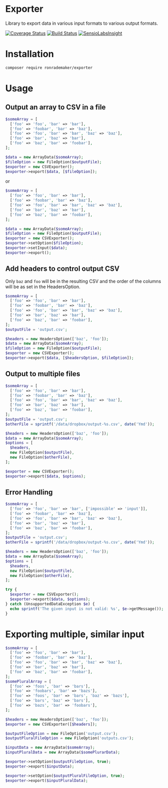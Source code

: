 # Exporter
Library to export data in various input formats to various output formats.

[![Coverage Status](https://coveralls.io/repos/RonRademaker/Exporter/badge.svg?branch=master&service=github)](https://coveralls.io/github/RonRademaker/Exporter?branch=master)
[![Build Status](https://travis-ci.org/RonRademaker/Exporter.svg?branch=master)](https://travis-ci.org/RonRademaker/Exporter)
[![SensioLabsInsight](https://insight.sensiolabs.com/projects/93e57612-46fc-402b-b339-f733dd284d10/mini.png)](https://insight.sensiolabs.com/projects/93e57612-46fc-402b-b339-f733dd284d10)

# Installation

``` bash
composer require ronrademaker/exporter
```

# Usage

## Output an array to CSV in a file

``` php
$someArray = [
  ['foo' => 'foo', 'bar' => 'bar'],
  ['foo' => 'foobar', 'bar' => 'baz'],
  ['foo' => 'foo', 'bar' => 'bar', 'baz' => 'baz'],
  ['foo' => 'bar', 'baz' => 'bar'],
  ['foo' => 'baz', 'bar' => 'foobar'],
];

$data = new ArrayData($someArray);
$fileOption = new FileOption($outputFile);
$exporter = new CSVExporter();
$exporter->export($data, [$fileOption]);
```

or

``` php
$someArray = [
  ['foo' => 'foo', 'bar' => 'bar'],
  ['foo' => 'foobar', 'bar' => 'baz'],
  ['foo' => 'foo', 'bar' => 'bar', 'baz' => 'baz'],
  ['foo' => 'bar', 'baz' => 'bar'],
  ['foo' => 'baz', 'bar' => 'foobar'],
];

$data = new ArrayData($someArray);
$fileOption = new FileOption($outputFile);
$exporter = new CSVExporter();
$exporter->setOption($fileOption);
$exporter->setInput($data);
$exporter->export();
```

## Add headers to control output CSV

Only ```baz``` and ```foo``` will be in the resulting CSV and the order of the columns will be as set in the HeadersOption.

``` php
$someArray = [
  ['foo' => 'foo', 'bar' => 'bar'],
  ['foo' => 'foobar', 'bar' => 'baz'],
  ['foo' => 'foo', 'bar' => 'bar', 'baz' => 'baz'],
  ['foo' => 'bar', 'baz' => 'bar'],
  ['foo' => 'baz', 'bar' => 'foobar'],
];
$outputFile = 'output.csv';

$headers = new HeadersOption(['baz', 'foo']);
$data = new ArrayData($someArray);
$fileOption = new FileOption($outputFile);
$exporter = new CSVExporter();
$exporter->export($data, [$headersOption, $fileOption]);
```

## Output to multiple files

``` php
$someArray = [
  ['foo' => 'foo', 'bar' => 'bar'],
  ['foo' => 'foobar', 'bar' => 'baz'],
  ['foo' => 'foo', 'bar' => 'bar', 'baz' => 'baz'],
  ['foo' => 'bar', 'baz' => 'bar'],
  ['foo' => 'baz', 'bar' => 'foobar'],
];
$outputFile = 'output.csv';
$otherFile = sprintf('/data/dropbox/output-%s.csv', date('Ymd'));

$headers = new HeadersOption(['baz', 'foo']);
$data = new ArrayData($someArray);
$options = [
  $headers,
  new FileOption($outputFile),
  new FileOption($otherFile),
];

$exporter = new CSVExporter();
$exporter->export($data, $options);
```

## Error Handling

``` php
$someArray = [
  ['foo' => 'foo', 'bar' => 'bar', ['impossible' => 'input']],
  ['foo' => 'foobar', 'bar' => 'baz'],
  ['foo' => 'foo', 'bar' => 'bar', 'baz' => 'baz'],
  ['foo' => 'bar', 'baz' => 'bar'],
  ['foo' => 'baz', 'bar' => 'foobar'],
];
$outputFile = 'output.csv';
$otherFile = sprintf('/data/dropbox/output-%s.csv', date('Ymd'));

$headers = new HeadersOption(['baz', 'foo']);
$data = new ArrayData($someArray);
$options = [
  $headers,
  new FileOption($outputFile),
  new FileOption($otherFile),
];

try {
  $exporter = new CSVExporter();
  $exporter->export($data, $options);
} catch (UnsupportedDataException $e) {
  echo sprintf('The given input is not valid: %s', $e->getMessage());
}
```

# Exporting multiple, similar input

``` php
$someArray = [
  ['foo' => 'foo', 'bar' => 'bar'],
  ['foo' => 'foobar', 'bar' => 'baz'],
  ['foo' => 'foo', 'bar' => 'bar', 'baz' => 'baz'],
  ['foo' => 'bar', 'baz' => 'bar'],
  ['foo' => 'baz', 'bar' => 'foobar'],
];
$somePluralArray = [
  ['foo' => 'foos', 'bar' => 'bars'],
  ['foo' => 'foobars', 'bar' => 'bazs'],
  ['foo' => 'foos', 'bar' => 'bars', 'baz' => 'bazs'],
  ['foo' => 'bars', 'baz' => 'bars'],
  ['foo' => 'bazs', 'bar' => 'foobars'],
];

$headers = new HeadersOption(['baz', 'foo']);
$exporter = new CSVExporter([$headers]);

$outputFileOption = new FileOption('output.csv');
$outputPluralFileOption = new FileOption('outputs.csv');

$inputData = new ArrayData($someArray);
$inputPluralData = new ArrayData($somePlurarData);

$exporter->setOption($outputFileOption, true);
$exporter->export($inputData);

$exporter->setOption($outputPluralFileOption, true);
$exporter->export($inputPluralData);
```
